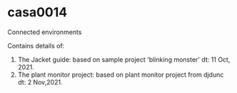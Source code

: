 # casa0014
Connected environments

Contains details of:
1. The Jacket guide: based on sample project 'blinking monster' dt: 11 Oct, 2021.
2. The plant monitor project: based on plant monitor project from djdunc dt: 2 Nov,2021.
